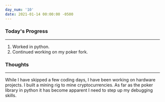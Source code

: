 ```yaml
---
day_num: '10'
date: 2021-01-14 00:00:00 -0500
---
```


### Today's Progress

--------------------

1. Worked in python.
2. Continued working on my poker fork.

### Thoughts

-------------------

While I have skipped a few coding days, I have been working on hardware projects. I built a mining rig to mine cryptocurrencies. As far as the poker library in python it has become apparent I need to step up my debugging skills.
